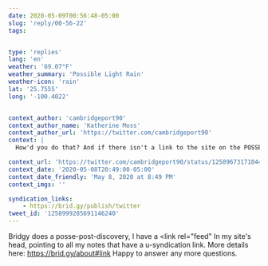```yaml
---
date: 2020-05-09T00:56:48-05:00
slug: 'reply/00-56-22'
tags:


type: 'replies'
lang: 'en'
weather: '69.07°F'
weather_summary: 'Possible Light Rain'
weather-icon: 'rain'
lat: '25.7555'
long: '-100.4022'


context_author: 'cambridgeport90'
context_author_name: 'Katherine Moss'
context_author_url: 'https://twitter.com/cambridgeport90'
context: |
  How'd you do that? And if there isn't a link to the site on the POSSE, then how on earth does one find the original?

context_url: 'https://twitter.com/cambridgeport90/status/1258967317104472064?s=12'
context_date: '2020-05-08T20:49:00-05:00'
context_date_friendly: 'May 8, 2020 at 8:49 PM'
context_imgs: ''

syndication_links:
    - https://brid.gy/publish/twitter
tweet_id: '1258999285691146240'
---
```

Bridgy does a posse-post-discovery, I have a <link rel="feed" In my site's head, pointing to all my notes that have a u-syndication link. More details here: https://brid.gy/about#link 
Happy to answer any more questions.